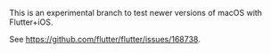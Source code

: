This is an experimental branch to test newer versions of macOS with Flutter+iOS.

See <https://github.com/flutter/flutter/issues/168738>.

<!-- An edit to trigger postsubmits -->
